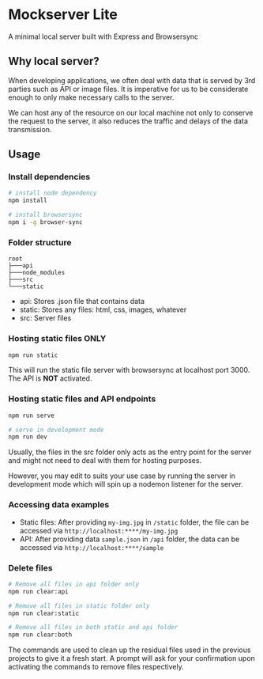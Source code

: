 # Mockserver Lite

A minimal local server built with Express and Browsersync

## Why local server?

When developing applications, we often deal with data that is served by 3rd parties such as API or image files. It is imperative for us to be considerate enough to only make necessary calls to the server.

We can host any of the resource on our local machine not only to conserve the request to the server, it also reduces the traffic and delays of the data transmission.

## Usage

### Install dependencies

```sh
# install node dependency
npm install

# install browsersync
npm i -g browser-sync
```

### Folder structure

```
root
├───api
├───node_modules
├───src
└───static
```

- api: Stores .json file that contains data
- static: Stores any files: html, css, images, whatever
- src: Server files

### Hosting static files ONLY

```sh
npm run static
```

This will run the static file server with browsersync at localhost port 3000. The API is **NOT** activated.

### Hosting static files and API endpoints

```sh
npm run serve

# serve in development mode
npm run dev
```

Usually, the files in the src folder only acts as the entry point for the server and might not need to deal with them for hosting purposes.

However, you may edit to suits your use case by running the server in development mode which will spin up a nodemon listener for the server.

### Accessing data examples

- Static files: After providing `my-img.jpg` in `/static` folder, the file can be accessed via `http://localhost:****/my-img.jpg`
- API: After providing data `sample.json` in `/api` folder, the data can be accessed via `http://localhost:****/sample`

### Delete files

```sh
# Remove all files in api folder only
npm run clear:api

# Remove all files in static folder only
npm run clear:static

# Remove all files in both static and api folder
npm run clear:both
```

The commands are used to clean up the residual files used in the previous projects to give it a fresh start. A prompt will ask for your confirmation upon activating the commands to remove files respectively.
